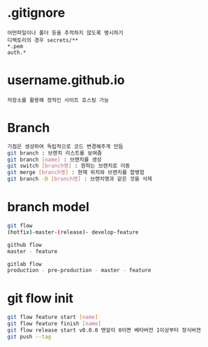 # .gitignore
```
어떤파일이나 폴더 등을 추적하지 않도록 명시하기
디렉토리의 경우 secrets/**
*.pem
auth.*

```

# username.github.io
```
저장소를 활용해 정적인 사이트 호스팅 가능
```

# Branch 
```bash
기점은 생성하여 독립적으로 코드 변경해주게 만듬
git branch : 브랜치 리스트를 보여줌
git branch [name] : 브랜치를 생성
git switch [branch명] : 원하는 브랜치로 이동
git merge [branch명] : 현재 위치와 브랜치를 합병함
git branch -D [branch명] : 브랜치명과 같은 것을 삭제
```
# branch model
```bash
git flow 
(hotfix)-master-(release)- develop-feature

github flow
master - feature

gitlab flow 
production - pre-production - master - feature

```

# git flow init

```bash
git flow feature start [name]
git flow feature finish [name]
git flow release start v0.0.0 맨앞이 0이면 베타버전 1이상부터 정식버젼
git push --tag
```


